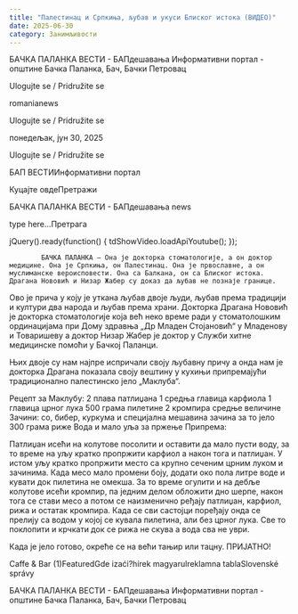 ```yaml
---
title: "Палестинац и Српкиња, љубав и укуси Блиског истока (ВИДЕО)"
date: 2025-06-30
category: Занимљивости
---
```


БАЧКА ПАЛАНКА ВЕСТИ - БАПдешавања Информативни портал - општине Бачка Паланка, Бач, Бачки Петровац

Ulogujte se / Pridružite se

romanianews

Ulogujte se / Pridružite se

понедељак, јун 30, 2025

Ulogujte se / Pridružite se

БАП ВЕСТИИнформативни портал

Куцајте овдеПретражи

БАЧКА ПАЛАНКА ВЕСТИ - БАПдешавања news

type here...Претрага

jQuery().ready(function() {
                            tdShowVideo.loadApiYoutube(); 
                        });
                        
                    
            БАЧКА ПАЛАНКА – Она је докторка стоматологије, а он доктор медицине. Она је Српкиња, он Палестинац. Она је првославне, а он муслиманске вероисповести. Она са Балкана, он са Блиског истока. Драгана Нововић и Низар Жабер су доказ да љубав не познаје границе.

Ово је прича у коју је уткана љубав двоје људи, љубав према традицији и култури два народа и љубав према храни.
Докторка Драгана Нововић је докторка стоматологије која већ неко време ради у стоматолошким ординацијама при Дому здравња „Др Младен Стојановић“ у Младенову и Товаришеву а доктор Низар Жабер је доктор у Служби хитне медицинске помоћи у Бачкој Паланци.


Њих двоје су нам најпре испричали своју љубавну причу а онда нам је докторка Драгана показала своју вештину у кухињи припремајући традиционално палестинско јело „Маклуба“.


Рецепт за Маклубу:
2 плава патлиџана
1 средња главица карфиола
1 главица црног лука
500 грама пилетине
2 кромпира средње величине
Зачини: со, бибер, куркума и специјална мешавина зачина за то јело
300 грама риже
Вода и мало уља за пржење
Припрема:


Патлиџан исећи на колутове посолити и оставити да мало пусти воду, за то време на уљу кратко пропржити карфиол а након тога и патлиџан. У истом уљу кратко пропржити место са крупно сеченим црним луком и зачинима. Када месо мало промени боју, додати око пола литре воде и кувати док пилетина не омекша.
За то време огулити и на дебље колутове исећи кромпир, па једним делом обложити дно шерпе, након тога се стави месо а потом се наизменично ређају патлиџан, карфиол, рижа и остатак кромпира.
Када се сви састојци поређају онда се прелију са водом у којој се кувала пилетина, али без црног лука. Све то поклопити и крчкати док се рижа не скува а вода сва не уври.












Када је јело готово, окреће се на већи тањир или тацну. ПРИЈАТНО!

Caffe & Bar (1)FeaturedGde izaći?hírek magyarulreklamna tablaSlovenské správy

БАЧКА ПАЛАНКА ВЕСТИ - БАПдешавања Информативни портал - општине Бачка Паланка, Бач, Бачки Петровац
